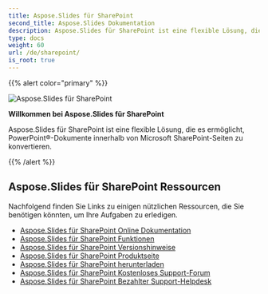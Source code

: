```yaml
---  
title: Aspose.Slides für SharePoint  
second_title: Aspose.Slides Dokumentation  
description: Aspose.Slides für SharePoint ist eine flexible Lösung, die es ermöglicht, PowerPoint®-Dokumente innerhalb von Microsoft SharePoint-Seiten zu konvertieren.  
type: docs  
weight: 60  
url: /de/sharepoint/  
is_root: true  
---  
```

  
{{% alert color="primary" %}}  
  
![Aspose.Slides für SharePoint](home_1.png)  
  
**Willkommen bei Aspose.Slides für SharePoint**  
  
Aspose.Slides für SharePoint ist eine flexible Lösung, die es ermöglicht, PowerPoint®-Dokumente innerhalb von Microsoft SharePoint-Seiten zu konvertieren.  
  
{{% /alert %}}  
  
## **Aspose.Slides für SharePoint Ressourcen**  
  
Nachfolgend finden Sie Links zu einigen nützlichen Ressourcen, die Sie benötigen könnten, um Ihre Aufgaben zu erledigen.  
  
- [Aspose.Slides für SharePoint Online Dokumentation](/slides/de/sharepoint/)  
- [Aspose.Slides für SharePoint Funktionen](/slides/de/sharepoint/features/)  
- [Aspose.Slides für SharePoint Versionshinweise](https://releases.aspose.com/slides/sharepoint/release-notes/)  
- [Aspose.Slides für SharePoint Produktseite](https://products.aspose.com/slides/sharepoint/)  
- [Aspose.Slides für SharePoint herunterladen](https://releases.aspose.com/slides/sharepoint/)  
- [Aspose.Slides für SharePoint Kostenloses Support-Forum](https://forum.aspose.com/c/slides/11)  
- [Aspose.Slides für SharePoint Bezahlter Support-Helpdesk](https://helpdesk.aspose.com/)  